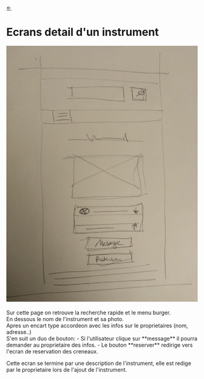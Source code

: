 <link rel="stylesheet" href="../style.css"/>

[<p><span class="icon-big">&#8592;</span>](../2-analyse.md)

# Ecrans detail d'un instrument

<img src="./detail-instrument.jpg">
<br>
<br>
Sur cette page on retrouve la recherche rapide et le menu burger.<br>
En dessous le nom de l'instrument et sa photo.<br>
Apres un encart type accordeon avec les infos sur le proprietaires (nom, adresse..)<br>
S'en suit un duo de bouton:
-   Si l'utilisateur clique sur **message** il pourra demander au proprietaire des infos.
-   Le bouton **reserver** redirige vers l'ecran de reservation des creneaux.
  
Cette ecran se termine par une description de l'instrument, elle est redige par le proprietaire lors de l'ajout de l'instrument.